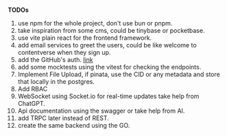 **TODOs**

1. use npm for the whole project, don't use bun or pnpm.
2. take inspiration from some cms, could be tinybase or pocketbase.
3. use vite plain react for the frontend framework.
4. add email services to greet the users, could be like welcome to contentverse when they sign up.
6. add the GitHub's auth. [link](https://lucia-auth.com/tutorials/github-oauth/)
7. add some mocktests using the vitest for checking the endpoints.
9. Implement File Upload, if pinata, use the CID or any metadata and store that locally in the postgres.
10. Add RBAC
11. WebSocket using Socket.io for real-time updates take help from ChatGPT.
12. Api documentation using the swagger or take help from AI.
14. add TRPC later instead of REST.
15. create the same backend using the GO.
